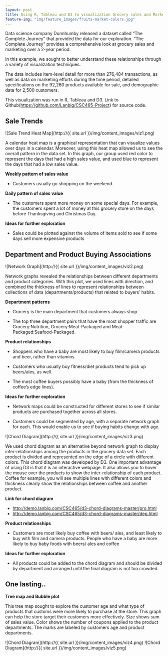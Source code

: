 ```yaml
---
layout: post
title: Using R, Tableau and D3 to visualization Grocery sales and Marketing data set
feature-img: "img/feature_images/fruits-market-colors.jpg"
---
```


Data science company Dunnhumby released a dataset called “The Complete Journey” that provided the data for our exploration. “The Complete Journey” provides a comprehensive look at grocery sales and marketing over a 2-year period. 

In this example, we sought to better understand these relationships through a variety of visualization techniques.

The data includes item-level detail for more than 276,484 transactions, as well as data on marketing efforts during the time period, detailed specifications on the 92,260 products available for sale, and demographic data for 2,500 customers. 

This visualization was run in R, Tableau and D3. Link to Github(https://github.com/Lanbig/CSC465-Project) for source code. 


## Sale Trends

![Sale Trend Heat Map](http://{{ site.url }}/img/content_images/viz1.png)

A calendar heat map is a graphical representation that can visualize values over days in a calendar. Moreover, using this heat map allowed us to see the overall pattern in the data set. In this graph, our group used red color to represent the days that had a high sales value, and used blue to represent the days that had a low sales value. 

**Weekly pattern of sales value**

* Customers usually go shopping on the weekend.

**Daily pattern of sales value**

* The customers spent more money on some special days. For example, the customers spent a lot of money at this grocery store on the days before Thanksgiving and Christmas Day. 

**Ideas for further exploration**

* Sales could be plotted against the volume of items sold to see if some days sell more expensive products



## Department and Product Buying Associations

![Network Graph](http://{{ site.url }}/img/content_images/viz2.png)

Network graphs revealed the relationships between different departments and product categories. With this plot, we used lines with direction, and combined the thickness of lines to represent relationships between collections of data (departments/products) that related to buyers’ habits.

**Department patterns**

* Grocery is the main department that customers always shop.

* The top three department pairs that have the most shopper traffic are Grocery:Nutrition, Grocery:Meat-Packaged and Meat-Packaged:Seafood-Packaged.

**Product relationships**

* Shoppers who have a baby are most likely to buy film/camera products and beer, rather than vitamins.

* Customers who usually buy fitness/diet products tend to pick up beers/ales, as well.

* The most coffee buyers possibly have a baby (from the thickness of coffee’s edge lines).

**Ideas for further exploration**

* Network maps could be constructed for different stores to see if similar products are purchased together across all stores.

* Customers could be segmented by age, with a separate network graph for each. This would enable us to see if buying habits change with age.


![Chord Diagram](http://{{ site.url }}/img/content_images/viz3.png)

We used chord diagram as an alternative beyond network graph to display inter-relationships among the products in the grocery data set. Each product is divided and represented on the edge of a circle with different colors. This chord diagram was developed by D3. One important advantage of using D3 is that it is an interactive webpage. It also allows you to hover the mouse over the products to show the inter-relationship of each product. Coffee for example, you will see multiple lines with different colors and thickness clearly show the relationships between coffee and another product.

**Link for chord diagram**

* http://demo.lanbig.com/CSC465/d3-chord-diagrams-master/pro.html
* http://demo.lanbig.com/CSC465/d3-chord-diagrams-master/dep.html

**Product relationships** 

* Customers are most likely buy coffee with beers/ ales, and least likely to buy with film and camera products.
People who have a baby are more likely to buy baby foods with beers/ ales and coffee

**Ideas for further exploration**

* All products could be added to the chord diagram and should be divided by department and arranged until the final diagram is not too crowded.

## One lasting..
**Tree map and Bubble plot**

This tree map sought to explore the customer age and what type of products that customs were more likely to purchase at the store. This graph can help the store target their customers more effectively. Size shows sum of sales value.  Color shows the number of coupons applied to the product departments. The marks are labeled by customers age and product departments. 

![Chord Diagram](http://{{ site.url }}/img/content_images/viz4.png)
![Chord Diagram](http://{{ site.url }}/img/content_images/viz5.png)


